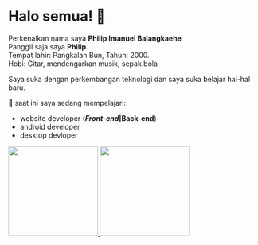 # Halo semua! 👋

Perkenalkan nama saya **Philip Imanuel Balangkaehe**\
Panggil saja saya **Philip**.\
Tempat lahir: Pangkalan Bun, Tahun: 2000.\
Hobi: Gitar, mendengarkan musik, sepak bola

Saya suka dengan perkembangan teknologi dan saya suka belajar hal-hal baru.

🌱 saat ini saya sedang mempelajari:
- website developer (**_Front-end_|Back-end**)<br/> 
- android developer<br/>
- desktop devloper

<p align="left">
<a href="https://github.com/pib0student">
  <img height="180em" src="https://github-readme-stats-eight-theta.vercel.app/api?username=pib0student&show_icons=true&theme=algolia&include_all_commits=true&count_private=true"/>
  <img height="180em" src="https://github-readme-stats-eight-theta.vercel.app/api/top-langs/?username=pib0student&layout=compact&langs_count=8&theme=algolia"/>
</a>
</p>




